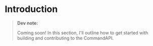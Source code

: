 # Introduction

> **Dev note:**
>
> Coming soon! In this section, I'll outline how to get started with building and contributing to the CommandAPI.